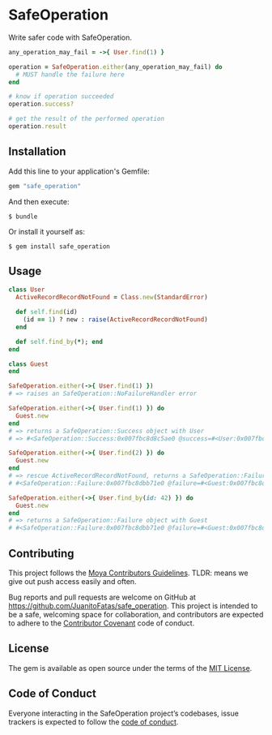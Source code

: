 # SafeOperation

Write safer code with SafeOperation.

```ruby
any_operation_may_fail = ->{ User.find(1) }

operation = SafeOperation.either(any_operation_may_fail) do
  # MUST handle the failure here
end

# know if operation succeeded
operation.success?

# get the result of the performed operation
operation.result
```

## Installation

Add this line to your application's Gemfile:

```ruby
gem "safe_operation"
```

And then execute:

    $ bundle

Or install it yourself as:

    $ gem install safe_operation

## Usage

```ruby
class User
  ActiveRecordRecordNotFound = Class.new(StandardError)

  def self.find(id)
    (id == 1) ? new : raise(ActiveRecordRecordNotFound)
  end

  def self.find_by(*); end
end

class Guest
end

SafeOperation.either(->{ User.find(1) })
# => raises an SafeOperation::NoFailureHandler error

SafeOperation.either(->{ User.find(1) }) do
  Guest.new
end
# => returns a SafeOperation::Success object with User
# => #<SafeOperation::Success:0x007fbc8d8c5ae0 @success=#<User:0x007fbc8d8c5b08>>

SafeOperation.either(->{ User.find(2) }) do
  Guest.new
end
# => rescue ActiveRecordRecordNotFound, returns a SafeOperation::Failure object with Guest
# #<SafeOperation::Failure:0x007fbc8dbb71e0 @failure=#<Guest:0x007fbc8dbb7208>>

SafeOperation.either(->{ User.find_by(id: 42) }) do
  Guest.new
end
# => returns a SafeOperation::Failure object with Guest
# #<SafeOperation::Failure:0x007fbc8dbb71e0 @failure=#<Guest:0x007fbc8dbb7208>>
```

## Contributing

This project follows the [Moya Contributors Guidelines][moya].
TLDR: means we give out push access easily and often.

[moya]: https://github.com/Moya/contributors

Bug reports and pull requests are welcome on GitHub at https://github.com/JuanitoFatas/safe_operation.
This project is intended to be a safe, welcoming space for collaboration, and contributors are
expected to adhere to the [Contributor Covenant](http://contributor-covenant.org) code of conduct.

## License

The gem is available as open source under the terms of the
[MIT License](http://opensource.org/licenses/MIT).

## Code of Conduct

Everyone interacting in the SafeOperation project’s codebases, issue trackers is expected to follow
the [code of conduct](https://github.com/JuanitoFatas/safe_operation/blob/master/CODE_OF_CONDUCT.md).
